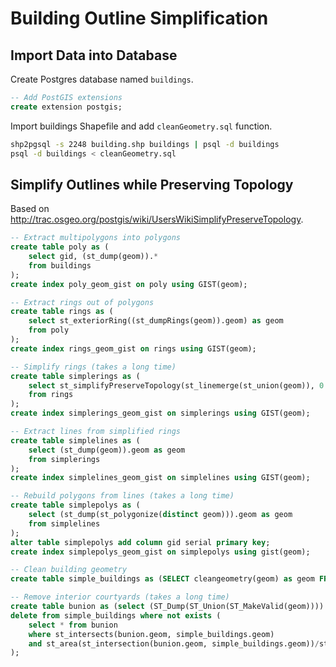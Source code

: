 # Building Outline Simplification


## Import Data into Database

Create Postgres database named `buildings`.

```sql
-- Add PostGIS extensions
create extension postgis;
```

Import buildings Shapefile and add `cleanGeometry.sql` function.

```bash
shp2pgsql -s 2248 building.shp buildings | psql -d buildings
psql -d buildings < cleanGeometry.sql
```


## Simplify Outlines while Preserving Topology

Based on http://trac.osgeo.org/postgis/wiki/UsersWikiSimplifyPreserveTopology.

```sql
-- Extract multipolygons into polygons
create table poly as (
    select gid, (st_dump(geom)).*
    from buildings
);
create index poly_geom_gist on poly using GIST(geom);

-- Extract rings out of polygons
create table rings as (
    select st_exteriorRing((st_dumpRings(geom)).geom) as geom
    from poly
);
create index rings_geom_gist on rings using GIST(geom);

-- Simplify rings (takes a long time)
create table simplerings as (
    select st_simplifyPreserveTopology(st_linemerge(st_union(geom)), 0.000001) as geom
    from rings
);
create index simplerings_geom_gist on simplerings using GIST(geom);

-- Extract lines from simplified rings
create table simplelines as (
    select (st_dump(geom)).geom as geom
    from simplerings
);
create index simplelines_geom_gist on simplelines using GIST(geom);

-- Rebuild polygons from lines (takes a long time)
create table simplepolys as (
    select (st_dump(st_polygonize(distinct geom))).geom as geom
    from simplelines
);
alter table simplepolys add column gid serial primary key;
create index simplepolys_geom_gist on simplepolys using gist(geom);

-- Clean building geometry
create table simple_buildings as (SELECT cleangeometry(geom) as geom FROM simplepolys);

-- Remove interior courtyards (takes a long time)
create table bunion as (select (ST_Dump(ST_Union(ST_MakeValid(geom)))).* as geom from poly);
delete from simple_buildings where not exists (
    select * from bunion
    where st_intersects(bunion.geom, simple_buildings.geom)
    and st_area(st_intersection(bunion.geom, simple_buildings.geom))/st_area(simple_buildings.geom) > 0.5
);
```
